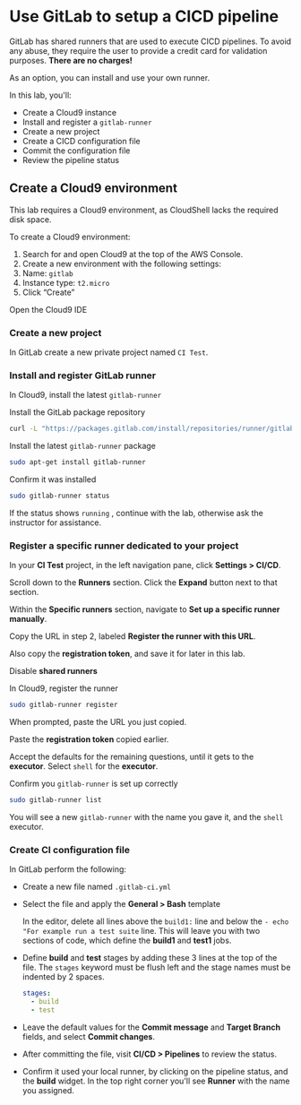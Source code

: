 # Use GitLab to setup a CICD pipeline

GitLab has shared runners that are used to execute CICD pipelines. To avoid any abuse, they require the user to provide a credit card for validation purposes. **There are no charges!**

As an option, you can install and use your own runner. 

In this lab, you'll: 

* Create a Cloud9 instance
* Install and register a `gitlab-runner`
* Create a new project
* Create a CICD configuration file
* Commit the configuration file
* Review the pipeline status



## Create a Cloud9 environment

This lab requires a Cloud9 environment, as CloudShell lacks the required disk space.

To create a Cloud9 environment:

1. Search for and open Cloud9 at the top of the AWS Console.
2. Create a new environment with the following settings:
3. Name: `gitlab`
4. Instance type: `t2.micro`
5. Click “Create”

Open the Cloud9 IDE



### Create a new project

In GitLab create a new private project named `CI Test`. 

### Install and register GitLab runner

In Cloud9, install the latest `gitlab-runner`

Install the GitLab package repository

```bash
curl -L "https://packages.gitlab.com/install/repositories/runner/gitlab-runner/script.deb.sh" | sudo bash
```



Install the latest `gitlab-runner` package

```bash
sudo apt-get install gitlab-runner
```



Confirm it was installed 

```bash
sudo gitlab-runner status
```

If the status shows `running` , continue with the lab, otherwise ask the instructor for assistance.

### Register a specific runner dedicated to your project

In your **CI Test** project, in the left navigation pane, click **Settings > CI/CD**.

Scroll down to the **Runners** section. Click the **Expand** button next to that section.

Within the **Specific runners** section, navigate to **Set up a specific runner manually**.

Copy the URL in step 2, labeled **Register the runner with this URL**.

Also copy the **registration token**, and save it for later in this lab.

Disable **shared runners**

In Cloud9, register the runner

```bash
sudo gitlab-runner register
```

When prompted, paste the URL you just copied. 

Paste the **registration token** copied earlier.

Accept the defaults for the remaining questions, until it gets to the **executor**. Select `shell` for the **executor**.

Confirm you `gitlab-runner` is set up correctly

```bash
sudo gitlab-runner list
```

You will see a new `gitlab-runner` with the name you gave it, and the `shell` executor.

### Create CI configuration file

In GitLab perform the following:

* Create a new file named `.gitlab-ci.yml`

* Select the file and apply the **General > Bash** template 

  In the editor, delete all lines above the `build1:` line and below the `- echo "For example run a test suite` line. This will leave you with two sections of code, which define the **build1** and **test1** jobs.

* Define **build** and **test** stages by adding these 3 lines at the top of the file. The `stages` keyword must be flush left and the stage names must be indented by 2 spaces.

  ```yaml
  stages:
    - build
    - test
  ```

* Leave the default values for the **Commit message** and **Target Branch** fields, and select **Commit changes**.

* After committing the file, visit **CI/CD > Pipelines** to review the status.

* Confirm it used your local runner, by clicking on the pipeline status, and the **build** widget. In the top right corner you'll see **Runner** with the name you assigned.



